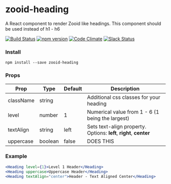 # zooid-heading
A React component to render Zooid like headings. This component should be used instead of h1 - h6

[![Build Status](https://travis-ci.org/octoblu/zooid-heading.svg?branch=master)](https://travis-ci.org/octoblu/zooid-heading)
[![npm version](https://badge.fury.io/js/zooid-heading.svg)](http://badge.fury.io/js/zooid-heading)
[![Code Climate](https://codeclimate.com/github/octoblu/zooid-heading.png)](https://codeclimate.com/github/octoblu/zooid-heading)
[![Slack Status](http://community-slack.octoblu.com/badge.svg)](http://community-slack.octoblu.com)



### Install
```
npm install --save zooid-heading
```
### Props
| Prop      | Type   | Default | Description                          |
| ----------| -------| --------| -------------------------------------|
| className | string |         | Additional css classes for your heading|
| level     | number |    1    | Numerical value from 1 - 6 (1 being the largest)|
| textAlign | string |  left   | Sets text-align property. Options: **left**, **right**, **center** |
| uppercase | boolean|  false  | DOES THIS |


### Example
```jsx
<Heading level={1}>Level 1 Header</Heading>
<Heading uppercase>Uppercase Header</Heading>
<Heading textAlign="center">Header - Text Aligned Center</Heading>
```
